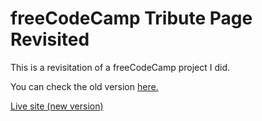 # freeCodeCamp Tribute Page Revisited

This is a revisitation of a freeCodeCamp project I did.

You can check the old version [here.](https://codepen.io/driespindola/pen/LYeXKJQ)

[Live site (new version)](https://driespindola.github.io/freeCodeCamp-Tribute-Page-Revisited/)
